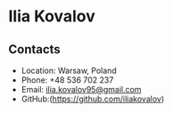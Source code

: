 # Ilia Kovalov

## Contacts
* Location: Warsaw, Poland
* Phone: +48 536 702 237
* Email: ilia.kovalov95@gmail.com
* GitHub:(https://github.com/iliakovalov)
